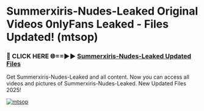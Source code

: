 # Summerxiris-Nudes-Leaked Original Videos 0nlyFans Leaked - Files Updated! (mtsop)

<h3>🔴 CLICK HERE 🌐==►► <a href="https://tinyurl.com/yc6ubb5a" rel="nofollow">Summerxiris-Nudes-Leaked Updated Files</a></h3>

Get Summerxiris-Nudes-Leaked and all content. Now you can access all videos and pictures of Summerxiris-Nudes-Leaked. New Updated Files 2025!

[![mtsop](https://i.imgur.com/7eu0CRL.gif)](https://tinyurl.com/yc6ubb5a)
